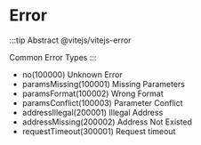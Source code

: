 # Error

:::tip Abstract
@vitejs/vitejs-error

Common Error Types
:::

- no(100000) Unknown Error
- paramsMissing(100001) Missing Parameters
- paramsFormat(100002) Wrong Format
- paramsConflict(100003) Parameter Conflict
- addressIllegal(200001) Illegal Address
- addressMissing(200002) Address Not Existed
- requestTimeout(300001) Request timeout
